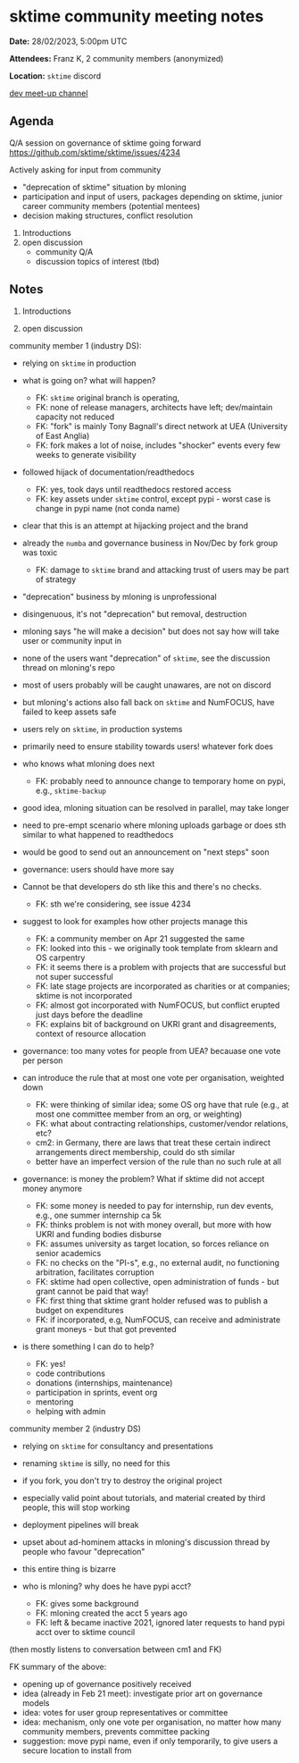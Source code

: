 # sktime community meeting notes

**Date:** 
28/02/2023, 5:00pm UTC

**Attendees:**
Franz K, 2 community members (anonymized)

**Location:** `sktime` discord

[dev meet-up channel](https://discord.com/channels/723500657255907408/875422707523682335)


## Agenda

Q/A session on governance of sktime going forward
https://github.com/sktime/sktime/issues/4234

Actively asking for input from community

* "deprecation of sktime" situation by mloning
* participation and input of users, packages depending on sktime, junior career community members (potential mentees)
* decision making structures, conflict resolution

1. Introductions
2. open discussion
   * community Q/A
   * discussion topics of interest (tbd)


## Notes

1. Introductions

2. open discussion

community member 1 (industry DS):

- relying on `sktime` in production
- what is going on? what will happen?

  * FK: `sktime` original branch is operating,
  * FK: none of release managers, architects have left; dev/maintain capacity not reduced
  * FK: "fork" is mainly Tony Bagnall's direct network at UEA (University of East Anglia)
  * FK: fork makes a lot of noise, includes "shocker" events every few weeks to generate visibility

- followed hijack of documentation/readthedocs

  * FK: yes, took days until readthedocs restored access
  * FK: key assets under `sktime` control, except pypi - worst case is change in pypi name (not conda name)

- clear that this is an attempt at hijacking project and the brand
- already the `numba` and governance business in Nov/Dec by fork group was toxic

  * FK: damage to `sktime` brand and attacking trust of users may be part of strategy

- "deprecation" business by mloning is unprofessional
- disingenuous, it's not "deprecation" but removal, destruction
- mloning says "he will make a decision" but does not say how will take user or community input in
- none of the users want "deprecation" of `sktime`, see the discussion thread on mloning's repo
- most of users probably will be caught unawares, are not on discord
- but mloning's actions also fall back on `sktime` and NumFOCUS, have failed to keep assets safe
- users rely on `sktime`, in production systems
- primarily need to ensure stability towards users! whatever fork does
- who knows what mloning does next

  * FK: probably need to announce change to temporary home on pypi, e.g., `sktime-backup`

- good idea, mloning situation can be resolved in parallel, may take longer
- need to pre-empt scenario where mloning uploads garbage or does sth similar to what happened to readthedocs
- would be good to send out an announcement on "next steps" soon

- governance: users should have more say
- Cannot be that developers do sth like this and there's no checks.

  * FK: sth we're considering, see issue 4234

- suggest to look for examples how other projects manage this

  * FK: a community member on Apr 21 suggested the same
  * FK: looked into this - we originally took template from sklearn and OS carpentry
  * FK: it seems there is a problem with projects that are successful but not super successful
  * FK: late stage projects are incorporated as charities or at companies; sktime is not incorporated
  * FK: almost got incorporated with NumFOCUS, but conflict erupted just days before the deadline
  * FK: explains bit of background on UKRI grant and disagreements, context of resource allocation

- governance: too many votes for people from UEA? becauase one vote per person
- can introduce the rule that at most one vote per organisation, weighted down

  * FK: were thinking of similar idea; some OS org have that rule (e.g., at most one committee member from an org, or weighting)
  * FK: what about contracting relationships, customer/vendor relations, etc?
  * cm2: in Germany, there are laws that treat these certain indirect arrangements direct membership, could do sth similar
  * better have an imperfect version of the rule than no such rule at all

- governance: is money the problem? What if sktime did not accept money anymore

  * FK: some money is needed to pay for internship, run dev events, e.g., one summer internship ca 5k
  * FK: thinks problem is not with money overall, but more with how UKRI and funding bodies disburse
  * FK: assumes university as target location, so forces reliance on senior academics
  * FK: no checks on the "PI-s", e.g., no external audit, no functioning arbitration, facilitates corruption
  * FK: sktime had open collective, open administration of funds - but grant cannot be paid that way!
  * FK: first thing that sktime grant holder refused was to publish a budget on expenditures
  * FK: if incorporated, e.g, NumFOCUS, can receive and administrate grant moneys - but that got prevented

- is there something I can do to help?

  * FK: yes!
  * code contributions
  * donations (internships, maintenance)
  * participation in sprints, event org
  * mentoring
  * helping with admin


community member 2 (industry DS)

- relying on `sktime` for consultancy and presentations
- renaming `sktime` is silly, no need for this
- if you fork, you don't try to destroy the original project
- especially valid point about tutorials, and material created by third people, this will stop working
- deployment pipelines will break
- upset about ad-hominem attacks in mloning's discussion thread by people who favour "deprecation"
- this entire thing is bizarre
- who is mloning? why does he have pypi acct?

  * FK: gives some background
  * FK: mloning created the acct 5 years ago
  * FK: left & became inactive 2021, ignored later requests to hand pypi acct over to sktime council

(then mostly listens to conversation between cm1 and FK)


FK summary of the above:

- opening up of governance positively received
- idea (already in Feb 21 meet): investigate prior art on governance models
- idea: votes for user group representatives or committee
- idea: mechanism, only one vote per organisation, no matter how many community members, prevents committee packing
- suggestion: move pypi name, even if only temporarily, to give users a secure location to install from
